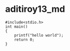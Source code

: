# aditiroy13_md



```
#include<stdio.h>
int main()
{
    printf("hello world");
    return 0;
}
```